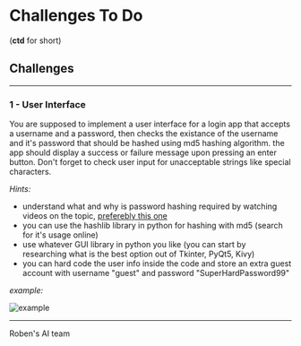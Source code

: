# Challenges To Do
(**ctd** for short)

## Challenges
---
### 1 - User Interface
You are supposed to implement a user interface for a login app that accepts a username and a password, then checks the existance of the username and it's password that should be hashed using md5 hashing algorithm.
the app should display a success or failure message upon pressing an enter button.
Don't forget to check user input for unacceptable strings like special characters.

_Hints:_
- understand what and why is password hashing required by watching videos on the topic, [preferebly this one](https://www.youtube.com/watch?v=8ZtInClXe1Q)
- you can use the hashlib library in python for hashing with md5 (search for it's usage online)
- use whatever GUI library in python you like (you can start by researching what is the best option out of Tkinter, PyQt5, Kivy)
- you can hard code the user info inside the code and store an extra guest account with username "guest" and password "SuperHardPassword99"

_example:_

![example](http://www.blog.pythonlibrary.org/wp-content/uploads/2014/07/wxLogin.png "example app")

---
Roben's AI team 